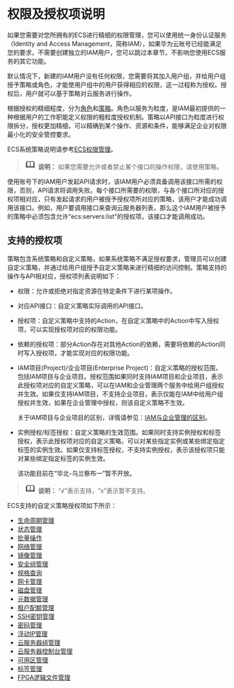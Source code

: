 # 权限及授权项说明<a name="ZH-CN_TOPIC_0170316409"></a>

如果您需要对您所拥有的ECS进行精细的权限管理，您可以使用统一身份认证服务（Identity and Access Management，简称IAM），如果华为云账号已经能满足您的要求，不需要创建独立的IAM用户，您可以跳过本章节，不影响您使用ECS服务的其它功能。

默认情况下，新建的IAM用户没有任何权限，您需要将其加入用户组，并给用户组授予策略或角色，才能使用户组中的用户获得相应的权限，这一过程称为授权。授权后，用户就可以基于策略对云服务进行操作。

根据授权的精细程度，分为[角色](https://support.huaweicloud.com/usermanual-iam/iam_01_0601.html)和[策略](https://support.huaweicloud.com/usermanual-iam/iam_01_0017.html)。角色以服务为粒度，是IAM最初提供的一种根据用户的工作职能定义权限的粗粒度授权机制。策略以API接口为粒度进行权限拆分，授权更加精细，可以精确到某个操作、资源和条件，能够满足企业对权限最小化的安全管控要求。

ECS系统策略说明请参考[ECS权限管理](https://support.huaweicloud.com/productdesc-ecs/ecs_01_0059.html)。

>![](public_sys-resources/icon-note.gif) **说明：** 
>如果您需要允许或者禁止某个接口的操作权限，请使用策略。

使用账号下的IAM用户发起API请求时，该IAM用户必须具备调用该接口所需的权限，否则，API请求将调用失败。每个接口所需要的权限，与各个接口所对应的授权项相对应，只有发起请求的用户被授予授权项所对应的策略，该用户才能成功调用该接口。例如，用户要调用接口来查询云服务器列表，那么这个IAM用户被授予的策略中必须包含允许“ecs:servers:list”的授权项，该接口才能调用成功。

## 支持的授权项<a name="section794711451173"></a>

策略包含系统策略和自定义策略，如果系统策略不满足授权要求，管理员可以创建自定义策略，并通过给用户组授予自定义策略来进行精细的访问控制。策略支持的操作与API相对应，授权项列表说明如下：

-   权限：允许或拒绝对指定资源在特定条件下进行某项操作。
-   对应API接口：自定义策略实际调用的API接口。
-   授权项：自定义策略中支持的Action，在自定义策略中的Action中写入授权项，可以实现授权项对应的权限功能。
-   依赖的授权项：部分Action存在对其他Action的依赖，需要将依赖的Action同时写入授权项，才能实现对应的权限功能。
-   IAM项目\(Project\)/企业项目\(Enterprise Project\)：自定义策略的授权范围，包括IAM项目与企业项目。授权范围如果同时支持IAM项目和企业项目，表示此授权项对应的自定义策略，可以在IAM和企业管理两个服务中给用户组授权并生效。如果仅支持IAM项目，不支持企业项目，表示仅能在IAM中给用户组授权并生效，如果在企业管理中授权，则该自定义策略不生效。

    关于IAM项目与企业项目的区别，详情请参见：[IAM与企业管理的区别](https://support.huaweicloud.com/iam_faq/iam_01_0101.html)。

-   实例授权/标签授权：自定义策略的生效范围。如果同时支持实例授权和标签授权，表示此授权项对应的自定义策略，可以对某些指定实例或某些绑定指定标签的实例生效。如果仅支持标签授权，不支持实例授权，表示该授权项只能对某些绑定指定标签的实例生效。

    该功能目前在“华北-乌兰察布一”暂不开放。

>![](public_sys-resources/icon-note.gif) **说明：** 
>“√”表示支持，“x”表示暂不支持。

ECS支持的自定义策略授权项如下所示：

-   [生命周期管理](生命周期管理-27.md)
-   [状态管理](状态管理-28.md)
-   [批量操作](批量操作-29.md)
-   [网络管理](网络管理-30.md)
-   [镜像管理](镜像管理.md)
-   [安全组管理](安全组管理-31.md)
-   [规格查询](规格查询.md)
-   [网卡管理](网卡管理-32.md)
-   [磁盘管理](磁盘管理-33.md)
-   [元数据管理](元数据管理-34.md)
-   [租户配额管理](租户配额管理-35.md)
-   [SSH密钥管理](SSH密钥管理.md)
-   [密码管理](密码管理-36.md)
-   [浮动IP管理](浮动IP管理.md)
-   [云服务器组管理](云服务器组管理-37.md)
-   [云服务器控制台管理](云服务器控制台管理-38.md)
-   [可用区管理](可用区管理.md)
-   [标签管理](标签管理-39.md)
-   [FPGA逻辑文件管理](FPGA逻辑文件管理.md)

